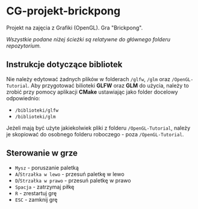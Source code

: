 # CG-projekt-brickpong

Projekt na zajęcia z Grafiki (OpenGL). Gra "Brickpong".

*Wszystkie podane niżej ścieżki są relatywne do głównego folderu repozytorium.*

## Instrukcje dotyczące bibliotek

Nie należy edytować żadnych plików w folderach `/glfw`, `/glm` oraz `/OpenGL-Tutorial`.
Aby przygotować bilioteki **GLFW** oraz **GLM** do użycia, należy to zrobić przy pomocy aplikacji **CMake** ustawiając jako folder docelowy odpowiednio:
- `/biblioteki/glfw`
- `/biblioteki/glm`

Jeżeli mają być użyte jakiekolwiek pliki z folderu `/OpenGL-Tutorial`, należy je skopiować do osobnego folderu roboczego - poza `/OpenGL-Tutorial`.

<!-- TODO: Uzupełnić instrukcje o informacje jak odpowiednio "podpiąć" biblioteki do projektu w odpowiednich IDE. -->

## Sterowanie w grze

- `Mysz` - poruszanie paletką
- `A`/`Strzałka w lewo` - przesuń paletkę w lewo
- `D`/`Strzałka w prawo` - przesuń paletkę w prawo
- `Spacja` - zatrzymaj piłkę
- `R` - zrestartuj grę
- `ESC` - zamknij grę
